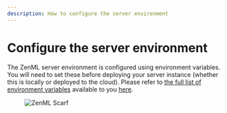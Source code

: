 ```yaml
---
description: How to configure the server environment
---
```


# Configure the server environment

The ZenML server environment is configured using environment variables. You will
need to set these before deploying your server instance (whether this is locally
or deployed to the cloud). Please refer to [the full list of environment
variables](../../reference/environment-variables.md) available to you
[here](../../reference/environment-variables.md).
<!-- For scarf -->
<figure><img alt="ZenML Scarf" referrerpolicy="no-referrer-when-downgrade" src="https://static.scarf.sh/a.png?x-pxid=f0b4f458-0a54-4fcd-aa95-d5ee424815bc" /></figure>



